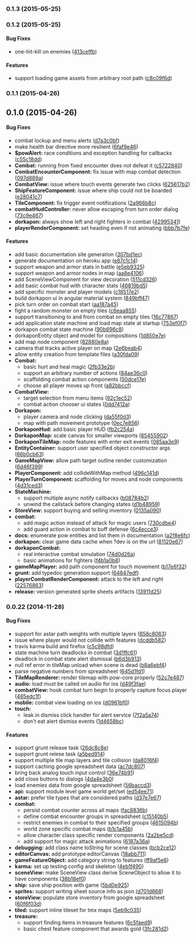 <a name="0.1.3"></a>
### 0.1.3 (2015-05-25)


<a name="0.1.2"></a>
### 0.1.2 (2015-05-25)


#### Bug Fixes

* one-hit-kill on enemies ([413ceffb](http://github.com/justindujardin/pow2/commit/413ceffb3c3b5a02e2921a6a55ab8d3f944a79c7))


#### Features

* support loading game assets from arbitrary root path ([c8c09f6d](http://github.com/justindujardin/pow2/commit/c8c09f6d1cabf0b4f5f08c16c5fd27aa6d1db08a))


<a name="0.1.1"></a>
### 0.1.1 (2015-04-26)


<a name="0.1.0"></a>
## 0.1.0 (2015-04-26)


#### Bug Fixes

* combat lockup and menu alerts ([d7a3c0bf](http://github.com/justindujardin/pow2/commit/d7a3c0bf14db1fecb48656492305761363766a24))
* make health bar directive more resilient ([6faf9e46](http://github.com/justindujardin/pow2/commit/6faf9e46146f5bd583cfcdb55557456981aab526))
* **$powAlert:** race conditions and exception handling for callbacks ([c55c18dd](http://github.com/justindujardin/pow2/commit/c55c18dd05098b7789396bd4f23e5ba17a44551d))
* **Combat:** running from fixed encounter does not defeat it ([c5722840](http://github.com/justindujardin/pow2/commit/c5722840c8194dc1ea62702bc578332ab9f69132))
* **CombatEncounterComponent:** fix issue with map combat detection ([097d889a](http://github.com/justindujardin/pow2/commit/097d889ad34f36310a8d959403a028d8a4bd8e65))
* **CombatView:** issue where touch events generate two clicks ([625617b2](http://github.com/justindujardin/pow2/commit/625617b216ce283ea4bb5901a6b3cc5fbcd6e847))
* **ShipFeatureComponent:** issue where ship could not be boarded ([e28041c7](http://github.com/justindujardin/pow2/commit/e28041c70299592985ba04164282f4ee0a32c6d9))
* **TileComponent:** fix trigger event notifications ([2a966b8c](http://github.com/justindujardin/pow2/commit/2a966b8ca4f7e2267afe1e0c7f8c0c4354cf59ae))
* **combatHudController:** never allow escaping from turn order dialog ([73c9e467](http://github.com/justindujardin/pow2/commit/73c9e4672b5d000ce55b32bdfe327f25dafa71d8))
* **dorkapon:** always show left and right fighters in combat ([42995341](http://github.com/justindujardin/pow2/commit/42995341c0634b520071df7d458b603a16d37246))
* **playerRenderComponent:** set heading even if not animating ([bbb7b7fe](http://github.com/justindujardin/pow2/commit/bbb7b7fec244d439e5c612ef0f30207a73f01eb1))


#### Features

* add basic documentation site generation ([307bd1ec](http://github.com/justindujardin/pow2/commit/307bd1ecc1587c2970c0d2c2aa408f720b149f63))
* generate documentation on heroku app ([e87c1c14](http://github.com/justindujardin/pow2/commit/e87c1c1444f62dbe39a210821466447d568e33d4))
* support weapon and armor stats in battle ([e5eb9325](http://github.com/justindujardin/pow2/commit/e5eb9325bfb89a62e4284ac02dcad8e957cc1c89))
* support weapon and armor nodes in map ([aa8e4106](http://github.com/justindujardin/pow2/commit/aa8e41063e371660415b1021f79fbf2d786c3af1))
* add SceneViewComponent for view decoration ([511cd326](http://github.com/justindujardin/pow2/commit/511cd3269abaf69efa791746d9d3d3386d77992f))
* add basic combat hud with character stats ([46819bd5](http://github.com/justindujardin/pow2/commit/46819bd5b665b8d87b7ee47723dbc957d856d469))
* add specific monster and player models ([c18517e2](http://github.com/justindujardin/pow2/commit/c18517e24d5e59bbd344234d80b72d20126a7e5b))
* build dorkapon ui in angular material system ([849bff47](http://github.com/justindujardin/pow2/commit/849bff4713b1f4e4e8f8a6e19c0449b55a6a8091))
* pick turn order on combat start ([aa187a45](http://github.com/justindujardin/pow2/commit/aa187a45a2209d21ace13b8ea8468ccf4dfecb0f))
* fight a random monster on empty tiles ([c6eaa855](http://github.com/justindujardin/pow2/commit/c6eaa855ec4a4e153270b7e0472372019c0b4f0a))
* support transitioning to and from combat on empty tiles ([16c77867](http://github.com/justindujardin/pow2/commit/16c7786758be1a590f9bd43acc16d9c6a72a18ee))
* add application state machine and load map state at startup ([753ef0f7](http://github.com/justindujardin/pow2/commit/753ef0f75c1f0274c9b604cccd483438ccabd850))
* dorkapon combat state machine ([90b696c8](http://github.com/justindujardin/pow2/commit/90b696c884476502ab3e0b75c805709415d79580))
* dorkaponEntity object and model for compositions ([1d850e7e](http://github.com/justindujardin/pow2/commit/1d850e7e49203a379c3ca446722b03a11f7c50a7))
* add map node component ([82880e8a](http://github.com/justindujardin/pow2/commit/82880e8a6dd860547f43f7cee317f83891023f87))
* camera that tracks active player on map ([2e6beab4](http://github.com/justindujardin/pow2/commit/2e6beab49b77b3a372b8478c4b6aabe7a8f800cc))
* allow entity creation from template files ([a30fda09](http://github.com/justindujardin/pow2/commit/a30fda097088226c2c480b3a1a90f08e78da55a6))
* **Combat:**
  * basic hurt and heal magic ([2fb33e2b](http://github.com/justindujardin/pow2/commit/2fb33e2b5c550832b9490f877b42853166a3459f))
  * support an arbitrary number of actions ([84ae36c0](http://github.com/justindujardin/pow2/commit/84ae36c09456f571622a5913e4d75bedc434273b))
  * scaffolding combat action components ([50dce17e](http://github.com/justindujardin/pow2/commit/50dce17e3b0692aabc1f83238f79b0c73510efe5))
  * choose all player moves up front ([a82bbccf](http://github.com/justindujardin/pow2/commit/a82bbccf7bb828f73d5df70293fabc9c52bb97f4))
* **CombatView:**
  * target selection from menu items ([92c1ec52](http://github.com/justindujardin/pow2/commit/92c1ec52e92df8b2ad3f52207f21fa6369e1d5ef))
  * combat action chooser ui states ([0dd7412a](http://github.com/justindujardin/pow2/commit/0dd7412a7384d6ff5529796f5d1bbd04a38249d8))
* **Dorkapon:**
  * player camera and node clicking ([da55f0d3](http://github.com/justindujardin/pow2/commit/da55f0d36b312f36447478265f6d9f42857c56fb))
  * map with path movement prototype ([0ec7e856](http://github.com/justindujardin/pow2/commit/0ec7e8563d87c75e162d9a455d194fc690a83f2a))
* **DorkaponHud:** add basic player HUD ([fb2c254a](http://github.com/justindujardin/pow2/commit/fb2c254a0bfef2f550ec5291ce90d0232e3880e2))
* **DorkaponMap:** scale canvas for smaller viewports ([85455902](http://github.com/justindujardin/pow2/commit/85455902392e7b28a45f30f69780907c1de53bfc))
* **DorkaponTileMap:** node features with enter exit events ([085aa3e9](http://github.com/justindujardin/pow2/commit/085aa3e9d010a1c3c1e92f8afa139e9ff0645c29))
* **EntityContainer:** support user specified object constructor args ([66b0cb63](http://github.com/justindujardin/pow2/commit/66b0cb634d2c2bc93ba839762bdb506cd050306d))
* **GameMapView:** allow path target outline render customization ([6d46f399](http://github.com/justindujardin/pow2/commit/6d46f39951a4cbb72dbc874fae5a4f18b7bebc84))
* **PlayerComponent:** add collideWithMap method ([496c141d](http://github.com/justindujardin/pow2/commit/496c141d9a65779162e527095be578651e7c05a1))
* **PlayerTurnComponent:** scaffolding for moves and node components ([4d31ced3](http://github.com/justindujardin/pow2/commit/4d31ced3b92bf99e4998234473e55c853ef87bb1))
* **StateMachine:**
  * support multiple async notify callbacks ([b08784b2](http://github.com/justindujardin/pow2/commit/b08784b256d459125e268cb36fab49fb02e0c958))
  * unwind the callstack before changing states ([d1b48959](http://github.com/justindujardin/pow2/commit/d1b48959f935730f56e2fc421f62b710f3de9639))
* **StoreView:** support buying and selling inventory ([0135a090](http://github.com/justindujardin/pow2/commit/0135a09012f816b409921cb240a36d998050eb52))
* **combat:**
  * add magic action instead of attack for magic users ([730cdbe4](http://github.com/justindujardin/pow2/commit/730cdbe44ee0d179d57101b28342bd54cb3168dc))
  * add guard action in combat to buff defense ([6c4ecce3](http://github.com/justindujardin/pow2/commit/6c4ecce30ae32c31aa5aa8d03d253b1902166dca))
* **docs:** enumerate pow entities and list them in documentation ([a2f8e6fc](http://github.com/justindujardin/pow2/commit/a2f8e6fc69d96365fe2f137ed8ffd73680a7be84))
* **dorkapon:** clear game data cache when ?dev is on the url ([81120e67](http://github.com/justindujardin/pow2/commit/81120e671ad3f08de94887c59d0adc4586cfa65f))
* **dorkaponCombat:**
  * real interactive combat simulation ([74d0d26a](http://github.com/justindujardin/pow2/commit/74d0d26acc7b9aae44f08da519ec9080426c2cde))
  * basic animations for fighters ([f4b1a0b8](http://github.com/justindujardin/pow2/commit/f4b1a0b8129fe308b7dcd87f9fd231499dbc3249))
* **gameMapPlayer:** add path component for touch movement ([b17e6f32](http://github.com/justindujardin/pow2/commit/b17e6f32cdf6c4f9b3f68a369d6e704b603a0e24))
* **grunt:** add typedoc generation support ([64847edf](http://github.com/justindujardin/pow2/commit/64847edf54197e7b023c6feb708f0d579d7c761e))
* **playerCombatRenderComponent:** attack to the left and right ([22576863](http://github.com/justindujardin/pow2/commit/2257686368dbade5e79449da986af6788483c6ae))
* **release:** version generated sprite sheets artifacts ([13911d25](http://github.com/justindujardin/pow2/commit/13911d2547490fb27bca873f8abe809edc3f1441))


<a name="0.0.22"></a>
### 0.0.22 (2014-11-28)


#### Bug Fixes

* support for astar path weights with multiple layers ([658c8063](http://github.com/justindujardin/pow2/commit/658c8063542ada06e4068aa908daa94985899213))
* issue where player would not collide with features ([dcddb582](http://github.com/justindujardin/pow2/commit/dcddb582d7725750c0d66de5199041f851af4104))
* travis karma build and firefox ([c5c98dfd](http://github.com/justindujardin/pow2/commit/c5c98dfd3727c688c978d31fbe7ce7cd76c5caf7))
* state machine turn deadlocks in combat ([3d1ffc61](http://github.com/justindujardin/pow2/commit/3d1ffc616dfeb713aa93f8d5b1eea286deda36c5))
* deadlock in combat state alert dismissal ([b6d3b913](http://github.com/justindujardin/pow2/commit/b6d3b9134003334d2a9f800d134984bbda876886))
* null ref error in tileMap unload when scene is dead ([b8a6ebf4](http://github.com/justindujardin/pow2/commit/b8a6ebf412604cffd9e9be9128556e414aa8dd25))
* parse negative numbers from spreadsheet ([645d1fd1](http://github.com/justindujardin/pow2/commit/645d1fd187dc59f4f340929d27c2d9c11a0b457d))
* **TileMapRenderer:** render tilemap with pow-core properly ([52c7e487](http://github.com/justindujardin/pow2/commit/52c7e4873100257b4676e355719ddc67485c50cf))
* **audio:** load must be called on audio for ios ([d49f3fae](http://github.com/justindujardin/pow2/commit/d49f3faeed6778ef3b64c1c5f6804f9082ae8c62))
* **combatView:** hook combat turn begin to properly capture focus player ([485edc1f](http://github.com/justindujardin/pow2/commit/485edc1f13cb522928d8c56e3907863aef47cef7))
* **mobile:** combat view loading on ios ([d0961bf0](http://github.com/justindujardin/pow2/commit/d0961bf05fea69badd3e96b30216cec116449ef1))
* **touch:**
  * leak in dismiss click handler for alert service ([7f2a5a74](http://github.com/justindujardin/pow2/commit/7f2a5a74972ef3ecfbfee5fe62178a0455de3507))
  * don't eat alert dismiss events ([1d4658bc](http://github.com/justindujardin/pow2/commit/1d4658bc9b453b0a09de602020c8eae49c0ac3fe))


#### Features

* support grunt release task ([26dc8c8e](http://github.com/justindujardin/pow2/commit/26dc8c8ebc7e8c5a78eaaac89ca5c19f3d3e1148))
* support grunt relese task ([a5bed914](http://github.com/justindujardin/pow2/commit/a5bed9142f1519f1c575051da4a4188aaf829d00))
* support multiple tile map layers and tile collision ([da8016f4](http://github.com/justindujardin/pow2/commit/da8016f4fa0d570d73687a6238762c0a35ddb9e6))
* support caching google spreadsheet data ([ac7dc807](http://github.com/justindujardin/pow2/commit/ac7dc80755b155cde6204e999f4fe5bde679131c))
* bring back analog touch input control ([36e74b91](http://github.com/justindujardin/pow2/commit/36e74b91d89bf2516eb6bf1356d6a21a88df7aa2))
* add close buttons to dialogs ([4da4e3b0](http://github.com/justindujardin/pow2/commit/4da4e3b009ef92d2bacf47d6c95066a0f7e65e57))
* load enemies data from google spreadsheet ([56baccd3](http://github.com/justindujardin/pow2/commit/56baccd3a4b899b91238626c634cdb5356e768fb))
* **api:** support module level game world get/set ([ed54ee71](http://github.com/justindujardin/pow2/commit/ed54ee712dc2c287b5a5948088dc718c3826b26d))
* **astar:** prefer tile types that are considered paths ([d37e7e67](http://github.com/justindujardin/pow2/commit/d37e7e676cd4178cea4db43f3b1cdfaaf36029d1))
* **combat:**
  * persist combat counter across all maps ([fac8836b](http://github.com/justindujardin/pow2/commit/fac8836b3a225324eaec90025fa73fc974a93ae7))
  * define combat encounter groups in spreadsheet ([c15140b5](http://github.com/justindujardin/pow2/commit/c15140b5d46f1de2207efc6e47dfbd7f62920f0f))
  * restrict enemies in combat to their specified groups ([4615094b](http://github.com/justindujardin/pow2/commit/4615094bd6034559c52b350a4896f0673e2aa927))
  * world zone specific combat maps ([b1c1a45b](http://github.com/justindujardin/pow2/commit/b1c1a45bda9fc71af481ebe3e3b831d8770755e2))
  * allow character class specific render components ([2a2be5cd](http://github.com/justindujardin/pow2/commit/2a2be5cdea84611ef9a0552c905667214bbf6a7f))
  * add support for magic attack animations ([6187a36a](http://github.com/justindujardin/pow2/commit/6187a36a41cf6147050322df77ccbbfd7f6ec3ed))
* **debugging:** add class name toString for scene classes ([bcb2ce12](http://github.com/justindujardin/pow2/commit/bcb2ce127c8ad1020172f8fc489a25ae112fd85c))
* **editorCanvas:** add prototype editorCanvas ([18abb711](http://github.com/justindujardin/pow2/commit/18abb711ad09e2db56453c94752f385c5015f7ca))
* **gameFeatureObject:** add category string to features ([ff9af5e6](http://github.com/justindujardin/pow2/commit/ff9af5e6ca003ed2e7e3a4b830b219cc66d58ebf))
* **karma:** set up testing config and skeleton ([4eb1f490](http://github.com/justindujardin/pow2/commit/4eb1f49048ea9fc1a9252296e791fc99105c050a))
* **sceneView:** make SceneView class derive SceneObject to allow it to have components ([38b18ef0](http://github.com/justindujardin/pow2/commit/38b18ef02323e7fb2753b56ac8fb8bb542aed7e7))
* **ship:** save ship position with game ([5bd0e925](http://github.com/justindujardin/pow2/commit/5bd0e9258e813263ba28a9f3451a9eb518601ae0))
* **sprites:** support writing sheet source info as json ([d701d668](http://github.com/justindujardin/pow2/commit/d701d66883c9427cf8ec5e7c697a7f771302536b))
* **storeView:** populate store inventory from google spreadsheet ([60f6f03d](http://github.com/justindujardin/pow2/commit/60f6f03ded9fd40aad94f28e146c61e841c75b5f))
* **tiled:** support inline tileset for tmx maps ([5eb9c035](http://github.com/justindujardin/pow2/commit/5eb9c03598e9de26c65fdb7d3f6531dea756d423))
* **treasure:**
  * support finding items in treasure features ([6c5faed9](http://github.com/justindujardin/pow2/commit/6c5faed9bcfe9d62007cbf57e7e95005fc26263d))
  * basic chest feature component that awards gold ([3fc281d2](http://github.com/justindujardin/pow2/commit/3fc281d258cb746b0670ee961f1d7433ccadd949))


